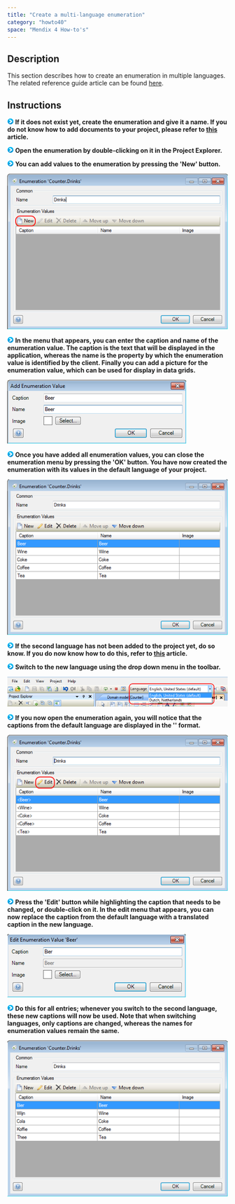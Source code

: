 ```yaml
---
title: "Create a multi-language enumeration"
category: "howto40"
space: "Mendix 4 How-to's"
---
```

## Description

This section describes how to create an enumeration in multiple languages. The related reference guide article can be found [here](https://world.mendix.com/pages/releaseview.action?pageId=9208536).

## Instructions

![](attachments/819203/917932.png) **If it does not exist yet, create the enumeration and give it a name. If you do not know how to add documents to your project, please refer to [this](add-documents-to-a-module) article.**

![](attachments/819203/917932.png) **Open the enumeration by double-clicking on it in the Project Explorer.**

![](attachments/819203/917932.png) **You can add values to the enumeration by pressing the 'New' button.**

![](attachments/2621550/2752600.png)

![](attachments/819203/917932.png) **In the menu that appears, you can enter the caption and name of the enumeration value. The caption is the text that will be displayed in the application, whereas the name is the property by which the enumeration value is identified by the client. Finally you can add a picture for the enumeration value, which can be used for display in data grids.**

![](attachments/2621550/2752599.png)

![](attachments/819203/917932.png) **Once you have added all enumeration values, you can close the enumeration menu by pressing the 'OK' button. You have now created the enumeration with its values in the default language of your project.**

![](attachments/2621550/2752598.png)

![](attachments/819203/917932.png) **If the second language has not been added to the project yet, do so know. If you do now know how to do this, refer to [this](/howto25/Add+a+new+language) article.**

![](attachments/819203/917932.png) **Switch to the new language using the drop down menu in the toolbar.**

![](attachments/2621550/2752601.png)

![](attachments/819203/917932.png) **If you now open the enumeration again, you will notice that the captions from the default language are displayed in the '<Caption>' format.**

![](attachments/2621550/2752594.png)

![](attachments/819203/917932.png) **Press the 'Edit' button while highlighting the caption that needs to be changed, or double-click on it. In the edit menu that appears, you can now replace the caption from the default language with a translated caption in the new language.**

![](attachments/2621550/2752605.png)

![](attachments/819203/917932.png) **Do this for all entries; whenever you switch to the second language, these new captions will now be used. Note that when switching languages, only captions are changed, whereas the names for enumeration values remain the same.**

![](attachments/2621550/2752604.png)

